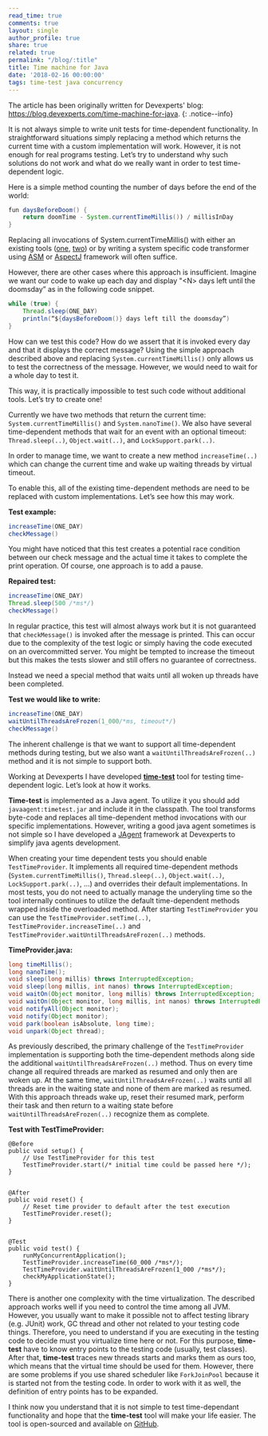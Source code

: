 ```yaml
---
read_time: true
comments: true
layout: single
author_profile: true
share: true
related: true
permalink: "/blog/:title"
title: Time machine for Java
date: '2018-02-16 00:00:00'
tags: time-test java concurrency
---
```


The article has been originally written for Devexperts' blog: <https://blog.devexperts.com/time-machine-for-java>.
{: .notice--info}

It is not always simple to write unit tests for time-dependent functionality. In straightforward situations simply replacing a method which returns the current time with a custom implementation will work. However, it is not enough for real programs testing. Let’s try to understand why such solutions do not work and what do we really want in order to test time-dependent logic.

Here is a simple method counting the number of days before the end of the world:

```java
fun daysBeforeDoom() {
    return doomTime - System.currentTimeMillis()) / millisInDay
}
```

Replacing all invocations of System.currentTimeMillis() with either an existing tools ([one](https://github.com/TOPdesk/time-transformer-agent/), [two](https://stackoverflow.com/questions/2001671/override-java-system-currenttimemillis-for-testing-time-sensitive-code)) or by writing a system specific  code transformer using [ASM](http://asm.ow2.org/) or [AspectJ](https://www.eclipse.org/aspectj/) framework will often suffice.

However, there are other cases where this approach is insufficient. Imagine we want our code to wake up each day and display "\<N\> days left until the doomsday” as in the following code snippet.

```java
while (true) {
    Thread.sleep(ONE_DAY)
    println(“${daysBeforeDoom()} days left till the doomsday”)
}
```

How can we test this code? How do we assert that it is invoked every day and that it displays the correct message? Using the simple approach described above and replacing `System.currentTimeMillis()` only allows us to test the correctness of the message. However, we would need to wait for a whole day to test it.

This way, it is practically impossible to test such code without additional tools. Let’s try to create one!

Currently we have two methods that return the current time: `System.currentTimeMillis()` and `System.nanoTime()`. We also have several time-dependent methods that wait for an event with an optional timeout: `Thread.sleep(..)`, `Object.wait(..)`, and `LockSupport.park(..)`.

In order to manage time, we want to create a new method `increaseTime(..)` which can change the current time and wake up waiting threads by virtual timeout.

To enable this, all of the existing time-dependent methods are need to be replaced with custom implementations. Let’s see how this may work.

**Test example:**

```java
increaseTime(ONE_DAY)
checkMessage()
```

You might have noticed that this test creates a potential race condition between our check message and the actual time it takes to complete the print operation.  Of course, one approach is to add a pause.

**Repaired test:**

```java
increaseTime(ONE_DAY)
Thread.sleep(500 /*ms*/)
checkMessage()
```

In regular practice, this test will almost always work but it is not guaranteed that `checkMessage()` is invoked after the message is printed. This can occur due to the complexity of the test logic or simply having the code executed on an overcommitted server. You might be tempted to increase the timeout but this makes the tests slower and still offers no guarantee of correctness.

Instead we need a special method that waits until all woken up threads have been completed.

**Test we would like to write:**

```java
increaseTime(ONE_DAY)
waitUntilThreadsAreFrozen(1_000/*ms, timeout*/)
checkMessage()
```

The inherent challenge is that we want to support all time-dependent methods during testing, but we also want a `waitUntilThreadsAreFrozen(..)` method and it is not simple to support both.

Working at Devexperts I have developed [**time-test**](https://github.com/Devexperts/time-test) tool for testing time-dependent logic. Let’s look at how it works.

**Time-test** is implemented as a Java agent. To utilize it you should add `javaagent:timetest.jar` and include it in the classpath. The tool transforms byte-code and replaces all time-dependent method invocations with our specific implementations. However, writing a good java agent sometimes is not simple so I have developed a [JAgent](https://github.com/Devexperts/jagent) framework at Devexperts to simplify java agents development.

When creating your time dependent tests you should enable `TestTimeProvider`. It implements all required  time-dependent methods (`System.currentTimeMillis()`, `Thread.sleep(..)`, `Object.wait(..)`, `LockSupport.park(..)`, ...) and overrides their default implementations. In most tests, you do not need to actually manage the underyling time so the tool internally continues to utilize the default time-dependent methods wrapped inside the overloaded method. After starting `TestTimeProvider` you can use the `TestTimeProvider.setTime(..)`, `TestTimeProvider.increaseTime(..)` and `TestTimeProvider.waitUntilThreadsAreFrozen(..)` methods.

**TimeProvider.java:**

```java
long timeMillis();
long nanoTime();
void sleep(long millis) throws InterruptedException;
void sleep(long millis, int nanos) throws InterruptedException;
void waitOn(Object monitor, long millis) throws InterruptedException;
void waitOn(Object monitor, long millis, int nanos) throws InterruptedException;
void notifyAll(Object monitor);
void notify(Object monitor);
void park(boolean isAbsolute, long time);
void unpark(Object thread);
```

As previously described, the primary challenge  of the `TestTimeProvider` implementation is supporting both the time-dependent methods along side the additional `waitUntilThreadsAreFrozen(..)` method. Thus on every time change all required threads are marked as resumed and only then are woken up. At the same time, `waitUntilThreadsAreFrozen(..)` waits until all threads are in the waiting state and none of them are marked as resumed. With this approach threads wake up, reset their resumed mark, perform their task and then return to a waiting state before `waitUntilThreadsAreFrozen(..)` recognize them as complete.

**Test with TestTimeProvider:**

```
@Before
public void setup() {
    // Use TestTimeProvider for this test
    TestTimeProvider.start(/* initial time could be passed here */);
}


@After
public void reset() {
    // Reset time provider to default after the test execution
    TestTimeProvider.reset();
}


@Test
public void test() {
    runMyConcurrentApplication();
    TestTimeProvider.increaseTime(60_000 /*ms*/);
    TestTimeProvider.waitUntilThreadsAreFrozen(1_000 /*ms*/);
    checkMyApplicationState();
}
```

There is another one complexity with the time virtualization. The described approach works well if you need to control the time among all JVM. However, you usually want to make it possible not to affect testing library (e.g. JUnit) work, GC thread and other not related to your testing code things. Therefore, you need to understand if you are executing in the testing code to decide must you virtualize time here or not. For this purpose, **time-test** have to know entry points to the testing code (usually, test classes). After that, **time-test** traces new threads starts and marks them as ours too, which means that the virtual time should be used for them. However, there are some problems if you use shared scheduler like `ForkJoinPool` because it is started not from the testing code. In order to work with it as well, the definition of entry points has to be expanded.

I think now you understand that it is not simple to test time-dependant functionality and hope that the **time-test** tool will make your life easier. The tool is open-sourced and available on [GitHub](https://github.com/Devexperts/time-test).